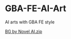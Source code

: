 # GBA-FE-AI-Art
AI arts with GBA FE style

[BG by Novel AI.zip](https://github.com/laqieer/GBA-FE-AI-Art/files/9794796/BG.by.Novel.AI.zip)
